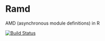 Ramd
====

 AMD (asynchronous module definitions) in R


[![Build Status](https://travis-ci.org/robertzk/Ramd.svg?branch=master)](https://travis-ci.org/robertzk/Ramd)
